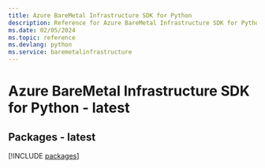 ```yaml
---
title: Azure BareMetal Infrastructure SDK for Python
description: Reference for Azure BareMetal Infrastructure SDK for Python
ms.date: 02/05/2024
ms.topic: reference
ms.devlang: python
ms.service: baremetalinfrastructure
---
```

# Azure BareMetal Infrastructure SDK for Python - latest
## Packages - latest
[!INCLUDE [packages](baremetal-infrastructure-index.md)]
